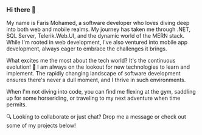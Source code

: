 ### Hi there 👋


My name is Faris Mohamed, a software developer who loves diving deep into both web and mobile realms. My journey has taken me through .NET, SQL Server, Telerik.Web.UI, and the dynamic world of the MERN stack. While I'm rooted in web development, I've also ventured into mobile app development, always eager to embrace the challenges it brings.

What excites me the most about the tech world? It's the continuous evolution! 🚀 I am always on the lookout for new technologies to learn and implement. The rapidly changing landscape of software development ensures there's never a dull moment, and I thrive in such environments.

When I'm not diving into code, you can find me flexing at the gym, saddling up for some horseriding, or traveling to my next adventure when time permits.

🔍 Looking to collaborate or just chat?
Drop me a message or check out some of my projects below!


<!--
**thefarismd/thefarismd** is a ✨ _special_ ✨ repository because its `README.md` (this file) appears on your GitHub profile.

Here are some ideas to get you started:

- 🔭 I’m currently working on ...
- 🌱 I’m currently learning ...
- 👯 I’m looking to collaborate on ...
- 🤔 I’m looking for help with ...
- 💬 Ask me about ...
- 📫 How to reach me: ...
- 😄 Pronouns: ...
- ⚡ Fun fact: ...
-->
